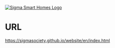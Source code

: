 [![Sigma Smart Homes Logo]([[IMAGE_URL](https://raw.githubusercontent.com/SigmaSociety/website/5294740224296596f777d577d6ca07fbe1a19371/images/logo.svg)](https://raw.githubusercontent.com/SigmaSociety/website/5294740224296596f777d577d6ca07fbe1a19371/images/logo.svg))]([LINK_URL](https://sigmasociety.github.io/website/en/index.html))

# URL
https://sigmasociety.github.io/website/en/index.html
